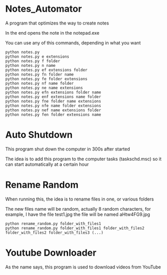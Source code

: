 # Notes_Automator
A program that optimizes the way to create notes 

In the end opens the note in the notepad.exe 

You can use any of this commands, depending in what you want
```
python notes.py
python notes.py e extensions
python notes.py f folder
python notes.py n name
python notes.py ef extensions folder
python notes.py fn folder name
python notes.py fe folder extensions
python notes.py nf name folder
python notes.py ne name extensions
python notes.py efn extensions folder name
python notes.py enf extensions name folder
python notes.py fne folder name extensions
python notes.py nfe name folder extensions
python notes.py nef name extensions folder
python notes.py fen folder extensions name
```

# Auto Shutdown
This program shut down the computer in 300s after started

The idea is to add this program to the computer tasks (taskschd.msc) so it can start automatically at a certain hour

# Rename Random

When running this, the idea is to rename files in one, or various folders

The new files name will be random, actually 8 random characters, for example, I have the file test1.jpg the file will be named aHtw4FG9.jpg

```
python rename_random.py folder_with_files1
python rename_random.py folder_with_files1 folder_with_files2 folder_with_files2 folder_with_files3 (...)
```

# Youtube Downloader

As the name says, this program is used to download videos from YouTube
